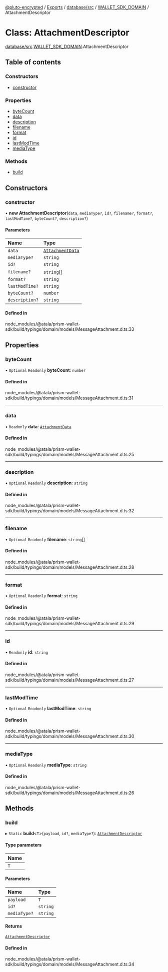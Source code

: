 [@pluto-encrypted](../README.md) / [Exports](../modules.md) / [database/src](../modules/database_src.md) / [WALLET\_SDK\_DOMAIN](../modules/database_src.WALLET_SDK_DOMAIN.md) / AttachmentDescriptor

# Class: AttachmentDescriptor

[database/src](../modules/database_src.md).[WALLET\_SDK\_DOMAIN](../modules/database_src.WALLET_SDK_DOMAIN.md).AttachmentDescriptor

## Table of contents

### Constructors

- [constructor](database_src.WALLET_SDK_DOMAIN.AttachmentDescriptor.md#constructor)

### Properties

- [byteCount](database_src.WALLET_SDK_DOMAIN.AttachmentDescriptor.md#bytecount)
- [data](database_src.WALLET_SDK_DOMAIN.AttachmentDescriptor.md#data)
- [description](database_src.WALLET_SDK_DOMAIN.AttachmentDescriptor.md#description)
- [filename](database_src.WALLET_SDK_DOMAIN.AttachmentDescriptor.md#filename)
- [format](database_src.WALLET_SDK_DOMAIN.AttachmentDescriptor.md#format)
- [id](database_src.WALLET_SDK_DOMAIN.AttachmentDescriptor.md#id)
- [lastModTime](database_src.WALLET_SDK_DOMAIN.AttachmentDescriptor.md#lastmodtime)
- [mediaType](database_src.WALLET_SDK_DOMAIN.AttachmentDescriptor.md#mediatype)

### Methods

- [build](database_src.WALLET_SDK_DOMAIN.AttachmentDescriptor.md#build)

## Constructors

### constructor

• **new AttachmentDescriptor**(`data`, `mediaType?`, `id?`, `filename?`, `format?`, `lastModTime?`, `byteCount?`, `description?`)

#### Parameters

| Name | Type |
| :------ | :------ |
| `data` | [`AttachmentData`](../modules/database_src.WALLET_SDK_DOMAIN.md#attachmentdata) |
| `mediaType?` | `string` |
| `id?` | `string` |
| `filename?` | `string`[] |
| `format?` | `string` |
| `lastModTime?` | `string` |
| `byteCount?` | `number` |
| `description?` | `string` |

#### Defined in

node_modules/@atala/prism-wallet-sdk/build/typings/domain/models/MessageAttachment.d.ts:33

## Properties

### byteCount

• `Optional` `Readonly` **byteCount**: `number`

#### Defined in

node_modules/@atala/prism-wallet-sdk/build/typings/domain/models/MessageAttachment.d.ts:31

___

### data

• `Readonly` **data**: [`AttachmentData`](../modules/database_src.WALLET_SDK_DOMAIN.md#attachmentdata)

#### Defined in

node_modules/@atala/prism-wallet-sdk/build/typings/domain/models/MessageAttachment.d.ts:25

___

### description

• `Optional` `Readonly` **description**: `string`

#### Defined in

node_modules/@atala/prism-wallet-sdk/build/typings/domain/models/MessageAttachment.d.ts:32

___

### filename

• `Optional` `Readonly` **filename**: `string`[]

#### Defined in

node_modules/@atala/prism-wallet-sdk/build/typings/domain/models/MessageAttachment.d.ts:28

___

### format

• `Optional` `Readonly` **format**: `string`

#### Defined in

node_modules/@atala/prism-wallet-sdk/build/typings/domain/models/MessageAttachment.d.ts:29

___

### id

• `Readonly` **id**: `string`

#### Defined in

node_modules/@atala/prism-wallet-sdk/build/typings/domain/models/MessageAttachment.d.ts:27

___

### lastModTime

• `Optional` `Readonly` **lastModTime**: `string`

#### Defined in

node_modules/@atala/prism-wallet-sdk/build/typings/domain/models/MessageAttachment.d.ts:30

___

### mediaType

• `Optional` `Readonly` **mediaType**: `string`

#### Defined in

node_modules/@atala/prism-wallet-sdk/build/typings/domain/models/MessageAttachment.d.ts:26

## Methods

### build

▸ `Static` **build**\<`T`\>(`payload`, `id?`, `mediaType?`): [`AttachmentDescriptor`](database_src.WALLET_SDK_DOMAIN.AttachmentDescriptor.md)

#### Type parameters

| Name |
| :------ |
| `T` |

#### Parameters

| Name | Type |
| :------ | :------ |
| `payload` | `T` |
| `id?` | `string` |
| `mediaType?` | `string` |

#### Returns

[`AttachmentDescriptor`](database_src.WALLET_SDK_DOMAIN.AttachmentDescriptor.md)

#### Defined in

node_modules/@atala/prism-wallet-sdk/build/typings/domain/models/MessageAttachment.d.ts:34
